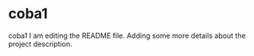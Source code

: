 # coba1
coba1
I am editing the README file. Adding some more details about the project description.

